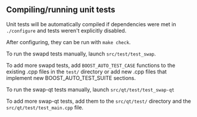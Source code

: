 Compiling/running unit tests
------------------------------------

Unit tests will be automatically compiled if dependencies were met in `./configure`
and tests weren't explicitly disabled.

After configuring, they can be run with `make check`.

To run the swapd tests manually, launch `src/test/test_swap`.

To add more swapd tests, add `BOOST_AUTO_TEST_CASE` functions to the existing
.cpp files in the `test/` directory or add new .cpp files that
implement new BOOST_AUTO_TEST_SUITE sections.

To run the swap-qt tests manually, launch `src/qt/test/test_swap-qt`

To add more swap-qt tests, add them to the `src/qt/test/` directory and
the `src/qt/test/test_main.cpp` file.
